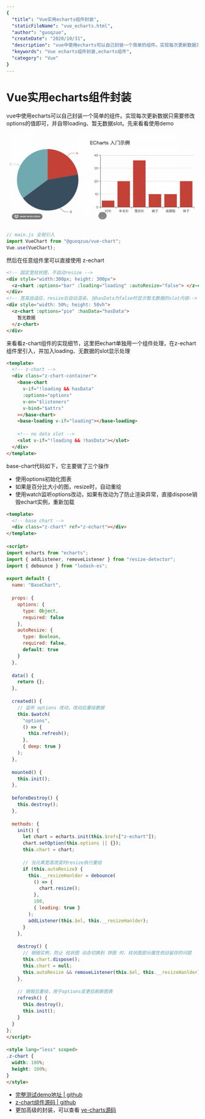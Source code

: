 ```yaml
---
{
  "title": "Vue实用echarts组件封装",
  "staticFileName": "vue_echarts.html",
  "author": "guoqzuo",
  "createDate": "2020/10/31",
  "description": "vue中使用echarts可以自己封装一个简单的组件。实现每次更新数据只需要修改options的值即可，并自带loading、暂无数据slot。先来看看使用demo",
  "keywords": "Vue echarts组件封装,echarts组件",
  "category": "Vue"
}
---
```

# Vue实用echarts组件封装

vue中使用echarts可以自己封装一个简单的组件。实现每次更新数据只需要修改options的值即可，并自带loading、暂无数据slot。先来看看使用demo

![z-echart.gif](../../../images/blog/vue/z-echart.gif)

```js
// main.js 全局引入
import VueChart from "@guoqzuo/vue-chart";
Vue.use(VueChart);
```
然后在任意组件里可以直接使用 z-echart
```html
<!-- 固定宽柱状图，不自动resize -->
<div style="width:300px; height: 300px">
  <z-chart :options="bar" :loading="loading" :autoResize="false"> </z-chart>
</div>
<!-- 宽高自适应，resize后自动渲染，当hasData为false时显示暂无数据的slot内容-->
<div style="width: 50%; height: 50vh">
  <z-chart :options="pie" :hasData="hasData">
    暂无数据
  </z-chart>
</div>
```

来看看z-chart组件的实现细节，这里把echart单独用一个组件处理，在z-echart组件里引入，并加入loading、无数据的slot显示处理
```html
<template>
  <!-- z-chart -->
  <div class="z-chart-container">
    <base-chart
      v-if="!loading && hasData"
      :options="options"
      v-on="$listeners"
      v-bind="$attrs"
    ></base-chart>
    <base-loading v-if="loading"></base-loading>

    <!-- no data slot -->
    <slot v-if="!loading && !hasData"></slot>
  </div>
</template>
```
base-chart代码如下，它主要做了三个操作

- 使用options初始化图表
- 如果是百分比大小的图，resize时，自动重绘
- 使用watch监听options改动，如果有改动为了防止渲染异常，直接dispose销毁echart实例，重新加载

```html
<template>
  <!-- base chart -->
  <div class="z-chart" ref="z-echart"></div>
</template>

<script>
import echarts from "echarts";
import { addListener, removeListener } from "resize-detector";
import { debounce } from "lodash-es";

export default {
  name: "BaseChart",

  props: {
    options: {
      type: Object,
      required: false
    },
    autoResize: {
      type: Boolean,
      required: false,
      default: true
    }
  },

  data() {
    return {};
  },

  created() {
    // 监听 options 改动，改动后重绘数据
    this.$watch(
      "options",
      () => {
        this.refresh();
      },
      { deep: true }
    );
  },

  mounted() {
    this.init();
  },

  beforeDestroy() {
    this.destroy();
  },

  methods: {
    init() {
      let chart = echarts.init(this.$refs["z-echart"]);
      chart.setOption(this.options || {});
      this.chart = chart;

      // 当元素宽高改变时resize执行重绘
      if (this.autoResize) {
        this.__resizeHanlder = debounce(
          () => {
            chart.resize();
          },
          100,
          { leading: true }
        );
        addListener(this.$el, this.__resizeHanlder);
      }
    },

    destroy() {
      // 销毁实例，防止 柱状图 动态切换到 饼图 时，柱状图部分属性依旧留存的问题
      this.chart.dispose();
      this.chart = null;
      this.autoResize && removeListener(this.$el, this.__resizeHanlder);
    },

    // 销毁后重绘，用于options变更后刷新图表
    refresh() {
      this.destroy();
      this.init();
    }
  }
};
</script>

<style lang="less" scoped>
.z-chart {
  width: 100%;
  height: 100%;
}
</style>
```

- [完整测试demo地址 | github](https://github.com/zuoxiaobai/vue-chart/tree/master/examples/src/views/zchart)
- [z-chart组件源码 | github](https://github.com/zuoxiaobai/vue-chart/packages/z-chart/)
- 更加高级的封装，可以查看 [ve-charts源码](https://github.com/vueblocks/ve-charts)
